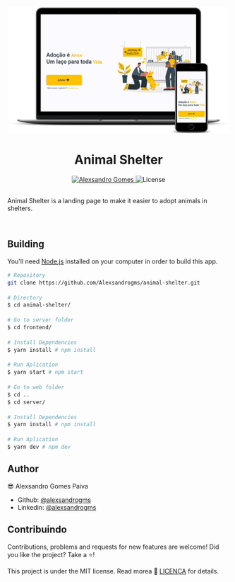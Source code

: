<p align="center">

  <img src="./.github/smartmock.png" width="500" />

</p>

<h1 align="center">
  Animal Shelter
</h1>

<div align="center">
  
  <a href="https://www.linkedin.com/in/alexsandrogomes/">
    <img alt="Alexsandro Gomes" src="https://img.shields.io/badge/-Alexsandro Gomes-000?style=flat&logo=Linkedin&logoColor=ffd803" />
  </a>

  <img alt="License" src="https://img.shields.io/badge/license-MIT-ffd803">
</div>

<br>

Animal Shelter is a landing page to make it easier to adopt animals in shelters.

<br>

## Building

You'll need [Node.js](https://nodejs.org) installed on your computer in order to build this app.

```bash
# Repository
git clone https://github.com/Alexsandrogms/animal-shelter.git

# Directory
$ cd animal-shelter/

# Go to server folder
$ cd frontend/

# Install Dependencies
$ yarn install # npm install

# Run Aplication
$ yarn start # npm start

# Go to web folder
$ cd ..
$ cd server/

# Install Dependencies
$ yarn install # npm install

# Run Aplication
$ yarn dev # npm dev
```

## Author

😎 Alexsandro Gomes Paiva

- Github: [@alexsandrogms](https://github.com/Alexsandrogms)
- Linkedin: [@alexsandrogms](https://linkedin.com/in/alexsandrogomes)

## Contribuindo

Contributions, problems and requests for new features are welcome!
Did you like the project? Take a ⭐️!

This project is under the MIT license. Read morea 📗 [LICENÇA](https://github.com/Alexsandrogms/animal-shelter/blob/master/LICENSE.md) for details.<br>
